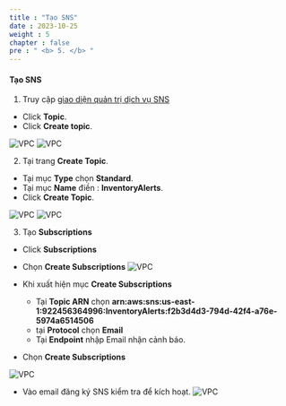 ```yaml
---
title : "Tạo SNS"
date : 2023-10-25 
weight : 5 
chapter : false
pre : " <b> 5. </b> "
---
```


#### Tạo SNS
1. Truy cập [giao diện quản trị dịch vụ SNS](https://console.aws.amazon.com/sns/home)
  + Click **Topic**.
  + Click **Create topic**.

![VPC](/images/5.SNS/createSNS1.jpg)
![VPC](/images/5.SNS/createSNS2.jpg)

2. Tại trang **Create Topic**.
  + Tại mục **Type** chọn **Standard**.
  + Tại mục **Name** điền : **InventoryAlerts**.
  + Click **Create Topic**.

![VPC](/images/5.SNS/createSNS3.jpg)
![VPC](/images/5.SNS/createSNS4.jpg)

3. Tạo **Subscriptions**
  + Click **Subscriptions**
  + Chọn **Create Subscriptions**
![VPC](/images/5.SNS/createSNS7.jpg)

  + Khi xuất hiện mục **Create Subscriptions**
    + Tại **Topic ARN** chọn **arn:aws:sns:us-east-1:922456364996:InventoryAlerts:f2b3d4d3-794d-42f4-a76e-5974a6514506**
    + tại **Protocol** chọn **Email**
    + Tại **Endpoint** nhập Email nhận cảnh báo.
  + Chọn **Create Subscriptions**

![VPC](/images/5.SNS/createSNS5.jpg)

  + Vào email đăng ký SNS kiểm tra để kích hoạt.
![VPC](/images/5.SNS/createSNS6.jpg)